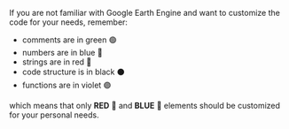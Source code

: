If you are not familiar with Google Earth Engine and want to customize the code for your needs, remember:

- comments are in green  🟢
- numbers are in blue 🔵 
- strings are in red 🔴 
- code structure is in black ⚫
- functions are in violet 🟣

which means that only **RED** 🔴 and **BLUE** 🔵 elements should be customized for your personal needs.

